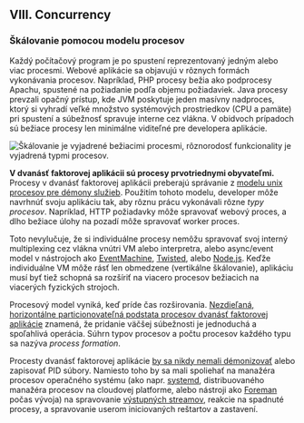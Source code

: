## VIII. Concurrency
### Škálovanie pomocou modelu procesov

Každý počítačový program je po spustení reprezentovaný jedným alebo viac procesmi. Webové aplikácie sa objavujú v rôznych formách vykonávania procesov.  Napríklad, PHP procesy bežia ako podprocesy Apachu, spustené na požiadanie podľa objemu požiadaviek.  Java procesy prevzali opačný prístup, kde JVM poskytuje jeden masívny nadproces, ktorý si vyhradí veľké množstvo systémových prostriedkov (CPU a pamäte) pri spustení a súbežnosť spravuje interne cez vlákna.  V obidvoch prípadoch sú bežiace procesy len minimálne viditeľné pre developera aplikácie.

![Škálovanie je vyjadrené bežiacimi procesmi, rôznorodosť funkcionality je vyjadrená typmi procesov.](/images/process-types.png)

**V dvanásť faktorovej aplikácii sú procesy prvotriednymi obyvateľmi.**  Procesy v dvanásť faktorovej aplikácii preberajú správanie z [modelu unix procesov pre démony služieb](https://adam.herokuapp.com/past/2011/5/9/applying_the_unix_process_model_to_web_apps/).  Použitím tohoto modelu, developer môže navrhnúť svoju aplikáciu tak, aby rôznu prácu vykonávali rôzne *typy procesov*.  Napríklad, HTTP požiadavky môže spravovať webový proces, a dlho bežiace úlohy na pozadí môže spravovať worker proces.

Toto nevylučuje, že si individuálne procesy nemôžu spravovať svoj interný multiplexing cez vlákna vnútri VM alebo interpretra, alebo async/event model v nástrojoch ako [EventMachine](https://github.com/eventmachine/eventmachine), [Twisted](http://twistedmatrix.com/trac/), alebo [Node.js](http://nodejs.org/).  Keďže individuálne VM môže rásť len obmedzene (vertikálne škálovanie), aplikáciu musí byť tiež schopná sa rozšíriť na viacero procesov bežiacich na viacerých fyzických strojoch.

Procesový model vyniká, keď príde čas rozširovania.  [Nezdieľaná, horizontálne particionovateľná podstata procesov dvanásť faktorovej aplikácie](./processes) znamená, že pridanie väčšej súbežnosti je jednoduchá a spoľahlivá operácia. Súhrn typov procesov a počtu procesov každého typu sa nazýva *process formation*.

Procesty dvanásť faktorovej aplikácie [by sa nikdy nemali démonizovať](http://dustin.github.com/2010/02/28/running-processes.html) alebo zapisovať PID súbory.  Namiesto toho by sa mali spoliehať na manažéra procesov operačného systému (ako napr. [systemd](https://www.freedesktop.org/wiki/Software/systemd/), distribuovaného manažéra procesov na cloudovej platforme, alebo nástroji ako [Foreman](http://blog.daviddollar.org/2011/05/06/introducing-foreman.html) počas vývoja) na spravovanie [výstupných streamov](./logs), reakcie na spadnuté procesy, a spravovanie userom iniciovaných reštartov a zastavení.
